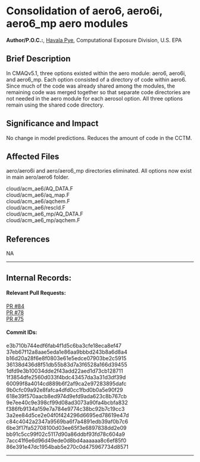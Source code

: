 # Consolidation of aero6, aero6i, aero6_mp aero modules

**Author/P.O.C.:**, [Havala Pye](mailto:pye.havala@epa.gov), Computational Exposure Division, U.S. EPA

## Brief Description

In CMAQv5.1, three options existed within the aero module: aero6, aero6i, and aero6_mp. Each option consisted of a directory of code within aero6. Since much of the code was already shared among the modules, the remaining code was merged together so that separate code directories are not needed in the aero module for each aerosol option.
All three options remain using the shared code directory.

## Significance and Impact

No change in model predictions. Reduces the amount of code in the CCTM.


## Affected Files

aero/aero6i and aero/aero6_mp directories eliminated. All options now exist in main aero/aero6 folder.

cloud/acm_ae6/AQ_DATA.F  
cloud/acm_ae6/aq_map.F  
cloud/acm_ae6/aqchem.F  
cloud/acm_ae6/rescld.F  
cloud/acm_ae6_mp/AQ_DATA.F  
cloud/acm_ae6_mp/aqchem.F  


## References

NA

-----
## Internal Records:
#### Relevant Pull Requests:
[PR #84](https://github.com/USEPA/CMAQ_Dev/pull/84)  
[PR #78](https://github.com/USEPA/CMAQ_Dev/pull/78)  
[PR #75](https://github.com/USEPA/CMAQ_Dev/pull/75)  

#### Commit IDs:
e3b710b744edf6fab4f1d5c6ba3cfe18eca8ef47  
37eb67f12a8aae5eda1e86aa9bbbd243b8a6d8a4  
b16d20a28f6e8f0803e61e5edce07903be2c5915  
36138d436d8f51db55b83d7a3f6528a166d39455  
1dfd9e3b10034dde2f43add22aed1d73cb128711  
1f3854dfe2560d033f4bdc43457da3a31d3df39d  
60099f8a4014cd889b6f2af9ca2e97283895dafc  
9b0cfc09a92e8fafca4dfd0cc1fbd0b0a5e90f29  
618e39f570aacb8ed974d9efd9ada623c8b767cb  
9e7ee40c9e398cf99d08ad3073a90fa4bcbfa832  
f386fb9134a159e7a784e9774c38bc92b7c19cc3  
3a2ee84d5ce2e04f0f424296d6695ed78619e47d  
c84c4042a2347a9569ba6f7a4891edb39af0b7c6  
6be3f17fa52708100d03ee65f3e6897838dd2e09  
bb91c5cc99f02c5117d90a86ddbf93fd78c604a9  
7acc41f6e6d96d49ede0d8bd4aaaaaa8c6ef85f0  
86e391e47dc1954bab5e270c0d475967734d8571  


-----
